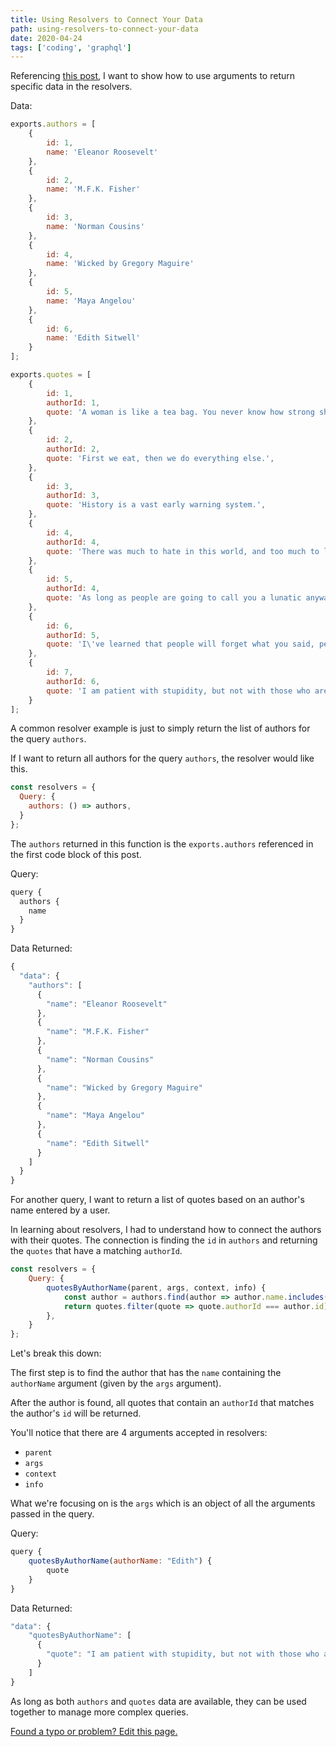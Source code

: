 ```yaml
---
title: Using Resolvers to Connect Your Data
path: using-resolvers-to-connect-your-data
date: 2020-04-24
tags: ['coding', 'graphql']
---
```


Referencing [this post](/schema-types-and-resolvers-in-graphql), I want to show how to use arguments to return specific data in the resolvers.

Data:

```js
exports.authors = [
    {
        id: 1,
        name: 'Eleanor Roosevelt'
    },
    {
        id: 2,
        name: 'M.F.K. Fisher'
    },
    {
        id: 3,
        name: 'Norman Cousins'
    },
    {
        id: 4,
        name: 'Wicked by Gregory Maguire'
    },
    {
        id: 5,
        name: 'Maya Angelou'
    },
    {
        id: 6,
        name: 'Edith Sitwell'
    }
];

exports.quotes = [
    {
        id: 1,
        authorId: 1,
        quote: 'A woman is like a tea bag. You never know how strong she is until she gets into hot water.',
    },
    {
        id: 2,
        authorId: 2,
        quote: 'First we eat, then we do everything else.',
    },
    {
        id: 3,
        authorId: 3,
        quote: 'History is a vast early warning system.',
    },
    {
        id: 4,
        authorId: 4,
        quote: 'There was much to hate in this world, and too much to love.'
    },
    {
        id: 5,
        authorId: 4,
        quote: 'As long as people are going to call you a lunatic anyway, why not get the benefit of it? It liberates you from convention.'
    },
    {
        id: 6,
        authorId: 5,
        quote: 'I\'ve learned that people will forget what you said, people will forget what you did, but people will never forget how you made them feel.'
    },
    {
        id: 7,
        authorId: 6,
        quote: 'I am patient with stupidity, but not with those who are proud of it.'
    }
];
```
A common resolver example is just to simply return the list of authors for the query `authors`.

If I want to return all authors for the query `authors`, the resolver would like this.

```js
const resolvers = {
  Query: {
    authors: () => authors,
  }
};
```
The `authors` returned in this function is the `exports.authors` referenced in the first code block of this post.

Query:
```js
query {
  authors {
    name
  }
}
```
Data Returned:
```js
{
  "data": {
    "authors": [
      {
        "name": "Eleanor Roosevelt"
      },
      {
        "name": "M.F.K. Fisher"
      },
      {
        "name": "Norman Cousins"
      },
      {
        "name": "Wicked by Gregory Maguire"
      },
      {
        "name": "Maya Angelou"
      },
      {
        "name": "Edith Sitwell"
      }
    ]
  }
}
```

For another query, I want to return a list of quotes based on an author's name entered by a user.

In learning about resolvers, I had to understand how to connect the authors with their quotes. The connection is finding the `id` in `authors` and returning the `quotes` that have a matching `authorId`.

```js
const resolvers = {
    Query: {
        quotesByAuthorName(parent, args, context, info) {
            const author = authors.find(author => author.name.includes(args.authorName));
            return quotes.filter(quote => quote.authorId === author.id);
        },
    }
};
```

Let's break this down:

The first step is to find the author that has the `name` containing the `authorName` argument (given by the `args` argument).

After the author is found, all quotes that contain an `authorId` that matches the author's `id` will be returned.

You'll notice that there are 4 arguments accepted in resolvers:
- `parent`
- `args`
- `context`
- `info`

What we're focusing on is the `args` which is an object of all the arguments passed in the query.

Query:
```js
query {
    quotesByAuthorName(authorName: "Edith") {
        quote
    }
}
```
Data Returned:

```js
"data": {
    "quotesByAuthorName": [
      {
        "quote": "I am patient with stupidity, but not with those who are proud of it."
      }
    ]
}
```

As long as both `authors` and `quotes` data are available, they can be used together to manage more complex queries.

[Found a typo or problem? Edit this page.](https://github.com/Dana94/website/blob/master/blog/2020-04-24-using-resolvers-to-connect-your-data.md)
